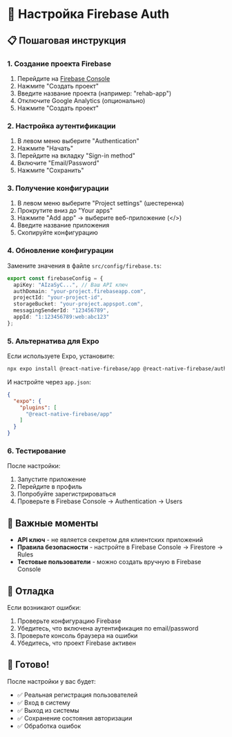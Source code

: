 # 🔐 Настройка Firebase Auth

## 📋 Пошаговая инструкция

### 1. Создание проекта Firebase

1. Перейдите на [Firebase Console](https://console.firebase.google.com/)
2. Нажмите "Создать проект"
3. Введите название проекта (например: "rehab-app")
4. Отключите Google Analytics (опционально)
5. Нажмите "Создать проект"

### 2. Настройка аутентификации

1. В левом меню выберите "Authentication"
2. Нажмите "Начать"
3. Перейдите на вкладку "Sign-in method"
4. Включите "Email/Password"
5. Нажмите "Сохранить"

### 3. Получение конфигурации

1. В левом меню выберите "Project settings" (шестеренка)
2. Прокрутите вниз до "Your apps"
3. Нажмите "Add app" → выберите веб-приложение (</>)
4. Введите название приложения
5. Скопируйте конфигурацию

### 4. Обновление конфигурации

Замените значения в файле `src/config/firebase.ts`:

```typescript
export const firebaseConfig = {
  apiKey: "AIzaSyC...", // Ваш API ключ
  authDomain: "your-project.firebaseapp.com",
  projectId: "your-project-id",
  storageBucket: "your-project.appspot.com",
  messagingSenderId: "123456789",
  appId: "1:123456789:web:abc123"
};
```

### 5. Альтернатива для Expo

Если используете Expo, установите:

```bash
npx expo install @react-native-firebase/app @react-native-firebase/auth
```

И настройте через `app.json`:

```json
{
  "expo": {
    "plugins": [
      "@react-native-firebase/app"
    ]
  }
}
```

### 6. Тестирование

После настройки:

1. Запустите приложение
2. Перейдите в профиль
3. Попробуйте зарегистрироваться
4. Проверьте в Firebase Console → Authentication → Users

## 🚨 Важные моменты

- **API ключ** - не является секретом для клиентских приложений
- **Правила безопасности** - настройте в Firebase Console → Firestore → Rules
- **Тестовые пользователи** - можно создать вручную в Firebase Console

## 🔧 Отладка

Если возникают ошибки:

1. Проверьте конфигурацию Firebase
2. Убедитесь, что включена аутентификация по email/password
3. Проверьте консоль браузера на ошибки
4. Убедитесь, что проект Firebase активен

## 📱 Готово!

После настройки у вас будет:
- ✅ Реальная регистрация пользователей
- ✅ Вход в систему
- ✅ Выход из системы
- ✅ Сохранение состояния авторизации
- ✅ Обработка ошибок

